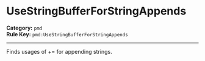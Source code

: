 
# UseStringBufferForStringAppends
**Category:** `pmd`<br/>
**Rule Key:** `pmd:UseStringBufferForStringAppends`<br/>


-----

Finds usages of += for appending strings.


